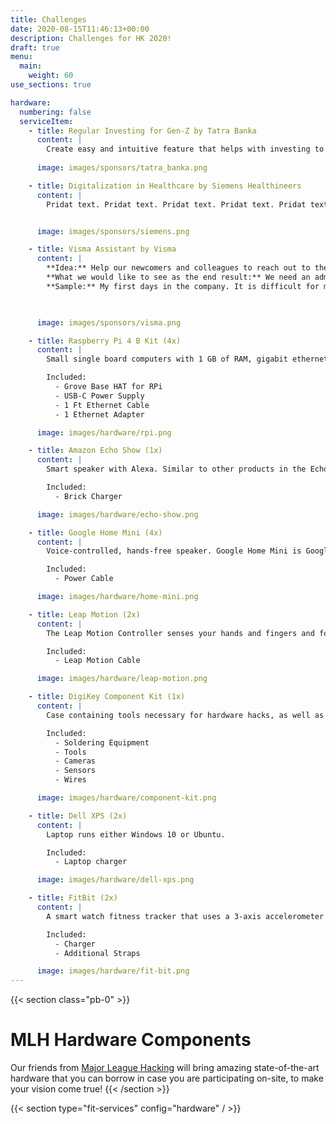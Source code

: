 ```yaml
---
title: Challenges
date: 2020-08-15T11:46:13+00:00
description: Challenges for HK 2020!
draft: true
menu:
  main:
    weight: 60
use_sections: true

hardware:
  numbering: false
  serviceItem:
    - title: Regular Investing for Gen-Z by Tatra Banka
      content: |
        Create easy and intuitive feature that helps with investing to funds using regular contribution, which can be changed by the user. Create onboarding, motivation to invest and well-arranged info about the status of user's portfolio
      
      image: images/sponsors/tatra_banka.png

    - title: Digitalization in Healthcare by Siemens Healthineers
      content: |
        Pridat text. Pridat text. Pridat text. Pridat text. Pridat text. Pridat text. Pridat text. Pridat text. Pridat text. 


      image: images/sponsors/siemens.png

    - title: Visma Assistant by Visma
      content: |
        **Idea:** Help our newcomers and colleagues to reach out to the information they need quicker and flexible via AI Voice Assistant. As a newcomer it's difficult to handle all information from the very beginning, so to keep on track you need a smart assistant to help you out. And because we're Google positive, we'd be happy if you'll use Google as a preferred platform. Other preferred integrations are Google Calendar, Slack, etc. 
        **What we would like to see as the end result:** We need an administrative dashboard where the girls from back-office can add common questions and answers to them, they should be able to set events which you want to attend. We would like to have the ability to talk to the Visma Assistant via Google Assistant and also we would like to use it inside our Slack.
        **Sample:** My first days in the company. It is difficult for me to know which events I need to attend, when I need to fill my working hours form and so on. But lucky me, in the company we have a Virtual Assistant to help with these everyday tasks.  I heard from a colleague that we have traditional breakfasts each month, but I have  no event in my calendar. I also heard from a colleague that our Virtual Assistant knows everything about these types of events, and can invite me to them. So I am going to ask it about the event:
          


      image: images/sponsors/visma.png

    - title: Raspberry Pi 4 B Kit (4x)
      content: |
        Small single board computers with 1 GB of RAM, gigabit ethernet, micro HDMI ports, and a quad core processor. It does everything a desktop computer can do, and is a developer staple.

        Included:
          - Grove Base HAT for RPi
          - USB-C Power Supply
          - 1 Ft Ethernet Cable
          - 1 Ethernet Adapter

      image: images/hardware/rpi.png

    - title: Amazon Echo Show (1x)
      content: |
        Smart speaker with Alexa. Similar to other products in the Echo line, but additionally features a touchscreen display that can display visual information to accompany responses, as well as to conduct video calls.

        Included:
          - Brick Charger

      image: images/hardware/echo-show.png

    - title: Google Home Mini (4x)
      content: |
        Voice-controlled, hands-free speaker. Google Home Mini is Google Assistant anywhere you want it. Ask it questions. Tell it to do things. It’s your own Google, always ready to help.

        Included:
          - Power Cable

      image: images/hardware/home-mini.png

    - title: Leap Motion (2x)
      content: |
        The Leap Motion Controller senses your hands and fingers and follows their every gesture. Has a C++, Unity, Objective C (IOS), Java, Python and Javascript SDK.

        Included:
          - Leap Motion Cable

      image: images/hardware/leap-motion.png

    - title: DigiKey Component Kit (1x)
      content: |
        Case containing tools necessary for hardware hacks, as well as additional gadgets and accessories

        Included:
          - Soldering Equipment
          - Tools
          - Cameras
          - Sensors
          - Wires

      image: images/hardware/component-kit.png

    - title: Dell XPS (2x)
      content: |
        Laptop runs either Windows 10 or Ubuntu.

        Included:
          - Laptop charger

      image: images/hardware/dell-xps.png

    - title: FitBit (2x)
      content: |
        A smart watch fitness tracker that uses a 3-axis accelerometer

        Included:
          - Charger
          - Additional Straps

      image: images/hardware/fit-bit.png
---
```


{{< section class="pb-0" >}}
# MLH Hardware Components

Our friends from [Major League Hacking](https://mlh.io/) will bring amazing state-of-the-art hardware that you can borrow in case you are participating on-site, to make your vision come true!
{{< /section >}}

{{< section type="fit-services" config="hardware" / >}}



